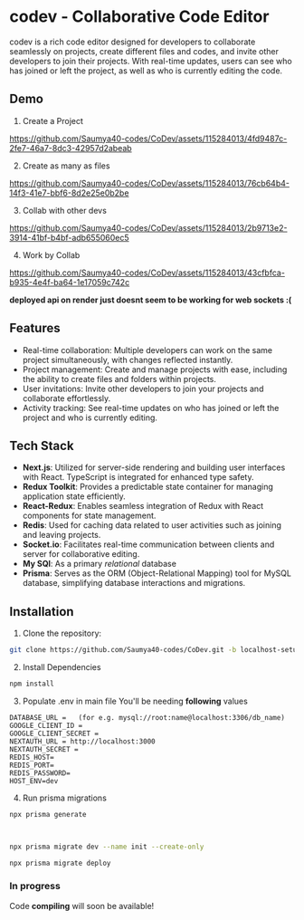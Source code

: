 # codev - Collaborative Code Editor

codev is a rich code editor designed for developers to collaborate seamlessly on projects, create different files and codes, and invite other developers to join their projects. With real-time updates, users can see who has joined or left the project, as well as who is currently editing the code.

## Demo

1. Create a Project



https://github.com/Saumya40-codes/CoDev/assets/115284013/4fd9487c-2fe7-46a7-8dc3-42957d2abeab



2. Create as many as files



https://github.com/Saumya40-codes/CoDev/assets/115284013/76cb64b4-14f3-41e7-bbf6-8d2e25e0b2be




3. Collab with other devs


https://github.com/Saumya40-codes/CoDev/assets/115284013/2b9713e2-3914-41bf-b4bf-adb655060ec5




4. Work by Collab



https://github.com/Saumya40-codes/CoDev/assets/115284013/43cfbfca-b935-4e4f-ba64-1e17059c742c


**deployed api on render just doesnt seem to be working for web sockets :(**

## Features

- Real-time collaboration: Multiple developers can work on the same project simultaneously, with changes reflected instantly.
- Project management: Create and manage projects with ease, including the ability to create files and folders within projects.
- User invitations: Invite other developers to join your projects and collaborate effortlessly.
- Activity tracking: See real-time updates on who has joined or left the project and who is currently editing.

## Tech Stack

- **Next.js**: Utilized for server-side rendering and building user interfaces with React. TypeScript is integrated for enhanced type safety.
- **Redux Toolkit**: Provides a predictable state container for managing application state efficiently.
- **React-Redux**: Enables seamless integration of Redux with React components for state management.
- **Redis**: Used for caching data related to user activities such as joining and leaving projects.
- **Socket.io**: Facilitates real-time communication between clients and server for collaborative editing.
- **My SQl**: As a primary *relational* database
- **Prisma**: Serves as the ORM (Object-Relational Mapping) tool for MySQL database, simplifying database interactions and migrations.

## Installation

1. Clone the repository:

```bash
git clone https://github.com/Saumya40-codes/CoDev.git -b localhost-setup
```
2. Install Dependencies
```bash
npm install
```
3. Populate .env in main file
You'll be needing **following** values

```
DATABASE_URL =   (for e.g. mysql://root:name@localhost:3306/db_name)
GOOGLE_CLIENT_ID = 
GOOGLE_CLIENT_SECRET = 
NEXTAUTH_URL = http://localhost:3000
NEXTAUTH_SECRET = 
REDIS_HOST=
REDIS_PORT=
REDIS_PASSWORD=
HOST_ENV=dev
```

4. Run prisma migrations
```bash
npx prisma generate
```
```bash


npx prisma migrate dev --name init --create-only
```
```bash
npx prisma migrate deploy
```

### In progress
Code **compiling** will soon be available!
